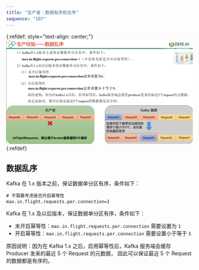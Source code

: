 ```yaml
---
title: "生产者：数据有序和无序"
sequence: "107"
---
```


{:refdef: style="text-align: center;"}
![](/assets/images/kafka/producer/producer-data-order-001.png)
{:refdef}

## 数据乱序

Kafka 在 1.x 版本之前，保证数据单分区有序，条件如下：

```text
# 不需要考虑是否开启幂等性
max.in.flight.requests.per.connection=1
```

Kafka 在 1.x 及以后版本，保证数据单分区有序，条件如下：

- 未开启幂等性：`max.in.flight.requests.per.connection` 需要设置为 `1`
- 开启幂等性：`max.in.flight.requests.per.connection` 需要设置小于等于 `5`

原因说明：因为在 Kafka 1.x 之后，启用幂等性后，Kafka 服务端会缓存 Producer 发来的最近 5 个 Request 的元数据，
因此可以保证最近 5 个 Request 的数据都是有序的。


